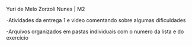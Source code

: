 Yuri de Melo Zorzoli Nunes | M2

-Atividades da entrega 1 e video comentando sobre algumas dificuldades

-Arquivos organizados em pastas individuais com o numero da lista e do exercício





